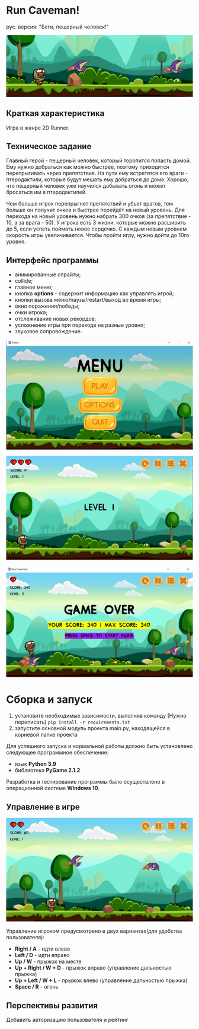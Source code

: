 # Run Caveman! 
рус. версия: "Беги, пещерный человек!"
<p align="center">
  <img src="/icon/logo.jpg"/>
</p>

## Краткая характеристика
Игра в жанре 2D Runner.

## Техническое задание
Главный герой - пещерный человек, который торопится попасть домой. Ему нужно добраться как можно быстрее, поэтому приходится перепрыгивать через препятствия. На пути ему встретятся его враги - птеродактили, которые будут мешать ему добраться до дома. Хорошо, что пещерный человек уже научился добывать огонь и может бросаться им в птеродактилей.

Чем больше игрок перепрыгнет препятствий и убьет врагов, тем больше он получит очков и быстрее перейдёт на новый уровень. Для перехода на новый уровень нужно набрать 300 очков (за препятствие - 10, а за врага - 50). У игрока есть 3 жизни, которые можно расширить до 5, если успеть поймать новое сердечко. С каждым новым уровнем скорость игры увеличивается. Чтобы пройти игру, нужно дойти до 10го уровня. 

## Интерфейс программы
- анимированные спрайты;
- collide;
- главное меню;
- кнопка **options** - содержит информацию как управлять игрой;
- кнопки вызова меню/паузы/restart/выход во время игры;
- окно поражения/победы;
- очки игрока;
- отслеживание новых рекордов;
- усложнение игры при переходе на разные уровни;
- звуковое сопровождение.
<p align="center">
  <img src="/icon/menu.jpg"/>
</p>
<p align="center">
  <img src="/icon/game.jpg"/>
</p>
<p align="center">
  <img src="/icon/game_over.jpg"/>
</p>

# Сборка и запуск
1) установите необходимые зависимости, выполнив команду (Нужно переписать)
    `pip install -r requirements.txt`
2) запустите основной модуль проекта main.py, находящейся в корневой папке проекта

Для успешного запуска и нормальной работы должно быть установлено следующее программное обеспечение:

-   язык  **Python 3.9**
-   библиотека  **PyGame 2.1.2** 
  
  Разработка и тестирование программы было осуществлено в операционной системе **Windows 10**.

## Управление в игре
<p align="center">
  <img src="/icon/game2.jpg"/>
</p>

Управление игроком предусмотрено в двух вариантах(для удобства пользователя):
- **Right / A** - идти влево
- **Left / D** - идти вправо 
- **Up / W** - прыжок на месте
- **Up + Right / W + D** - прыжок вправо (управление дальностью прыжка)
- **Up + Left / W + L** - прыжок влево (управление дальностью прыжка)
- **Space / R** - огонь 

## Перспективы развития
Добавить авторизацию пользователя и рейтинг